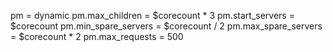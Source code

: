 pm = dynamic
pm.max_children = $corecount * 3
pm.start_servers = $corecount
pm.min_spare_servers = $corecount / 2
pm.max_spare_servers = $corecount * 2
pm.max_requests = 500
